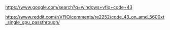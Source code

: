 https://www.google.com/search?q=windows+vfio+code+43

https://www.reddit.com/r/VFIO/comments/re2252/code_43_on_amd_5600xt_single_gpu_passthrough/
